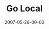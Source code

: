 ---
layout: message
category: message
series: "Go Home"
title: "Go Local"
date: 2007-05-26-00-00
message_id: 17
audio: "http://s3.amazonaws.com/crossroads-media/media/legacy/mp3/Go_Home_03_GO_Local_05-27-07_Tome.mp3"
audio-duration: "43:19"
flag: "N"
---